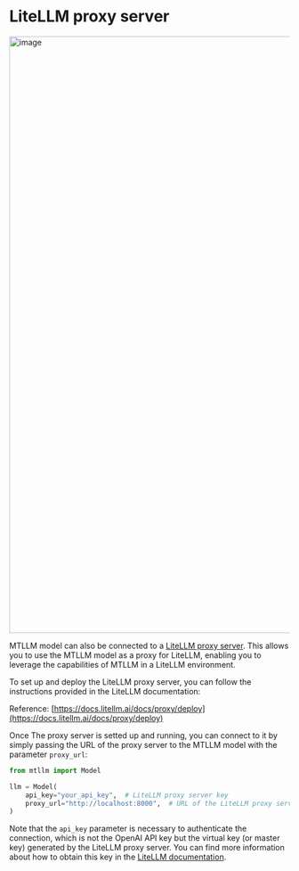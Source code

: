 # LiteLLM proxy server

<img width="2069" height="1071" alt="image" src="https://github.com/user-attachments/assets/2680a26d-8f66-4288-a06c-5aa02898a91e" />

MTLLM model can also be connected to a [LiteLLM proxy server](https://docs.litellm.ai/docs/simple_proxy). This allows you to use the MTLLM model as a proxy for LiteLLM, enabling you to leverage the capabilities of MTLLM in a LiteLLM environment.

To set up and deploy the LiteLLM proxy server, you can follow the instructions provided in the LiteLLM documentation:

Reference: [https://docs.litellm.ai/docs/proxy/deploy](https://docs.litellm.ai/docs/proxy/deploy)

Once The proxy server is setted up and running, you can connect to it by simply passing the URL of the proxy server to the MTLLM model with the parameter `proxy_url`:

```python
from mtllm import Model

llm = Model(
    api_key="your_api_key",  # LiteLLM proxy server key
    proxy_url="http://localhost:8000",  # URL of the LiteLLM proxy server
)
```

Note that the `api_key` parameter is necessary to authenticate the connection, which is not the OpenAI API key but the virtual key (or master key) generated by the LiteLLM proxy server. You can find more information about how to obtain this key in the [LiteLLM documentation](https://docs.litellm.ai/docs/proxy/virtual_keys).

